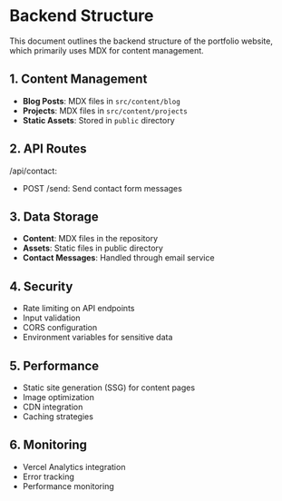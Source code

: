 # Backend Structure

This document outlines the backend structure of the portfolio website, which primarily uses MDX for content management.

## 1. Content Management

- **Blog Posts**: MDX files in `src/content/blog`
- **Projects**: MDX files in `src/content/projects`
- **Static Assets**: Stored in `public` directory

## 2. API Routes

/api/contact:

- POST /send: Send contact form messages

## 3. Data Storage

- **Content**: MDX files in the repository
- **Assets**: Static files in public directory
- **Contact Messages**: Handled through email service

## 4. Security

- Rate limiting on API endpoints
- Input validation
- CORS configuration
- Environment variables for sensitive data

## 5. Performance

- Static site generation (SSG) for content pages
- Image optimization
- CDN integration
- Caching strategies

## 6. Monitoring

- Vercel Analytics integration
- Error tracking
- Performance monitoring
